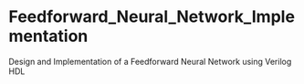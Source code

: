 # Feedforward_Neural_Network_Implementation
Design and Implementation of a Feedforward Neural Network using Verilog HDL
